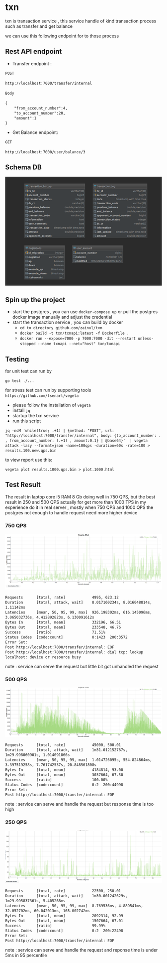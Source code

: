 # txn
 
txn is transaction service , this service handle of kind transaction process such as transfer and get balance

we can use this following endpoint for to those process

## Rest API endpoint

- Transfer endpoint :

```
POST

http://localhost:7000/transfer/internal

Body 

{
	"from_account_number":4,
	"to_account_number":20,
	"amount":1
}
```

- Get Balance endpoint:

```
GET

http://localhost:7000/user/balance/3

```

## Schema DB

![Alt text](schema.png?raw=true "Schema DB")


## Spin up the project

- start the postgres , you can use `docker-compose up` or pull the postgres docker image manually and adjust the credential
- start the transaction service , you can build by docker
    - `cd to directory github.com/zainul/txn`
    - `docker build -t txn/txnapi:latest -f Dockerfile .`
    - `docker run --expose=7000 -p 7000:7000 -dit --restart unless-stopped --name txnapi --net="host" txn/txnapi`

## Testing

for unit test can run by

```
go test ./...
```

for stress test can run by supporting tools `https://github.com/tsenart/vegeta` 
- please follow the installation of `vegeta`
- install `jq`
- startup the txn service
- run this script

```
jq -ncM 'while(true; .+1) | {method: "POST", url: "http://localhost:7000/transfer/internal", body: {to_account_number: . , from_account_number: (.+1) , amount:0.1} | @base64}'  | vegeta attack -lazy --format=json -name=100qps -duration=60s -rate=100 > results.100.new.qps.bin
```

to view report use this: 
```
vegeta plot results.1000.qps.bin > plot.1000.html
```

## Test Result

The result in laptop core i5 RAM 8 Gb doing well in 750 QPS, but the best result in 250 and 500 QPS
actually for get more than 1000 TPS in my experience do it in real server , mostly when 750 QPS and 1000 QPS the postgres not enough to handle request
need more higher device

### 750 QPS
![Alt text](750QPS.png?raw=true "750 QPS")

```
Requests      [total, rate]            4995, 623.12
Duration      [total, attack, wait]    8.017160234s, 8.016048814s, 1.11142ms
Latencies     [mean, 50, 95, 99, max]  926.198302ms, 616.145096ms, 3.065032736s, 4.412892823s, 6.130091612s
Bytes In      [total, mean]            332196, 66.51
Bytes Out     [total, mean]            233548, 46.76
Success       [ratio]                  71.51%
Status Codes  [code:count]             0:1423  200:3572  
Error Set:
Post http://localhost:7000/transfer/internal: EOF
Post http://localhost:7000/transfer/internal: dial tcp: lookup localhost: device or resource busy
```
note : service can serve the request but little bit got unhandled the request


### 500 QPS
![Alt text](500QPS.png?raw=true "500 QPS")

```
Requests      [total, rate]            45000, 500.01
Duration      [total, attack, wait]    1m31.012152767s, 1m29.998060901s, 1.014091866s
Latencies     [mean, 50, 95, 99, max]  1.014726095s, 554.824864ms, 3.397519258s, 7.761742537s, 20.848561808s
Bytes In      [total, mean]            4184814, 93.00
Bytes Out     [total, mean]            3037664, 67.50
Success       [ratio]                  100.00%
Status Codes  [code:count]             0:2  200:44998  
Error Set:
Post http://localhost:7000/transfer/internal: EOF
```

note : service can serve and handle the request but response time is too high

### 250 QPS
![Alt text](250QPS.png?raw=true "250 QPS")

```
Requests      [total, rate]            22500, 250.01
Duration      [total, attack, wait]    1m30.001242629s, 1m29.995837361s, 5.405268ms
Latencies     [mean, 50, 95, 99, max]  8.769536ms, 4.889541ms, 32.052702ms, 60.042013ms, 165.002742ms
Bytes In      [total, mean]            2092314, 92.99
Bytes Out     [total, mean]            1507664, 67.01
Success       [ratio]                  99.99%
Status Codes  [code:count]             0:2  200:22498  
Error Set:
Post http://localhost:7000/transfer/internal: EOF

```

note : service can serve and handle the request and reponse time is under 5ms in 95 percentile

